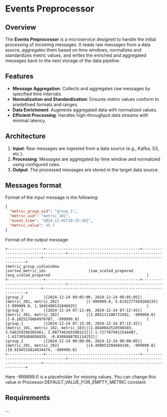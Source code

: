 # Events Preprocessor

## Overview
The **Events Preprocessor** is a microservice designed to handle the initial processing of incoming messages. It reads raw messages from a data source, aggregates them based on time windows, normalizes and standardizes metric values, and writes the enriched and aggregated messages back to the next storage of the data pipeline.

## Features
- **Message Aggregation**: Collects and aggregates raw messages by specified time intervals.  
- **Normalization and Standardization**: Ensures metric values conform to predefined formats and ranges.  
- **Data Enrichment**: Augments aggregated data with normalized values.  
- **Efficient Processing**: Handles high-throughput data streams with minimal latency.  

## Architecture
1. **Input**: Raw messages are ingested from a data source (e.g., Kafka, S3, etc.).
2. **Processing**: Messages are aggregated by time window and normalized using configured rules.  
3. **Output**: The processed messages are stored in the target data source.  

## Messages format
Format of the input message is the following:
```json
{
  "metric_group_uid": "group_1",
  "metric_uid": "metric_101",
  "event_time": "2024-12-01T10:15:30Z",
  "metric_value": 45.7
}
```
Format of the output message:
```
+----------------+------------------------------------------+------------------------------------+----------------------------------------------------------+--------------------------------------------------------------+
|metric_group_uid|window                                    |sorted_metric_ids                   |sum_scaled_prepared                                       |avg_scaled_prepared                                           |
+----------------+------------------------------------------+------------------------------------+----------------------------------------------------------+--------------------------------------------------------------+
|group_2         |{2024-12-24 08:05:00, 2024-12-24 08:05:05}|[metric_201, metric_202]            |[-999999.0, 5.0192277459266235]                           |[-999999.0, 1.1845406531046625]                               |
|group_3         |{2024-12-24 07:12:40, 2024-12-24 07:12:45}|[metric_301, metric_302]            |[2.085111106721942, -999999.0]                            |[-0.2825176664976787, -999999.0]                              |
|group_1         |{2024-12-24 07:15:30, 2024-12-24 07:15:35}|[metric_101, metric_102, metric_103]|[2.8840042510598503, 3.546359294365461, 2.807746269100323]|[-1.7277879912544407, -1.617395484036839, -0.8308488701114252]|
|group_2         |{2024-12-24 08:00:00, 2024-12-24 08:00:05}|[metric_201, metric_202]            |[4.489053204684194, -999999.0]                            |[0.9194533824834474, -999999.0]                               |
+----------------+------------------------------------------+------------------------------------+----------------------------------------------------------+--------------------------------------------------------------+

```
Here -999999.0 is a placeholder for missing values. You can change this value in Processor.DEFAULT_VALUE_FOR_EMPTY_METRIC constant.
## Requirements
...